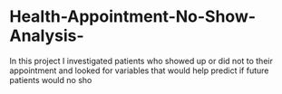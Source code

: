 # Health-Appointment-No-Show-Analysis-
In this project I investigated patients who showed up or did not to their appointment and looked for variables that would help predict if future patients would no sho
